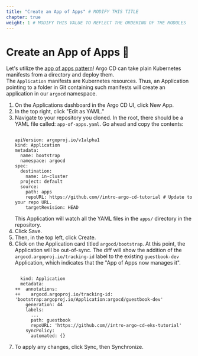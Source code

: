 ```yaml
---
title: "Create an App of Apps" # MODIFY THIS TITLE
chapter: true
weight: 1 # MODIFY THIS VALUE TO REFLECT THE ORDERING OF THE MODULES
---
```


# Create an App of Apps :octopus:
Let's utilize the [app of apps pattern](https://youtu.be/2pvGL0zqf9o)! Argo CD can take plain Kubernetes manifests from a directory and deploy them. <br>
The <code>Application</code> manifests are Kubernetes resources. Thus, an Application pointing to a folder in Git containing such manifests will create an application in our <code>argocd</code> namespace.

<ol>
<li>
On the Applications dashboard in the Argo CD UI, click New App.
</li>

<li>
In the top right, click "Edit as YAML."
</li>


<li>
Navigate to your repository you cloned. In the root, there should be a YAML file called: <code>app-of-apps.yaml</code>. Go ahead and copy the contents:
<pre><code>
apiVersion: argoproj.io/v1alpha1
kind: Application
metadata:
  name: bootstrap
  namespace: argocd
spec:
  destination:
    name: in-cluster
  project: default
  source:
    path: apps
    repoURL: https://github.com/<username>/intro-argo-cd-tutorial # Update to your repo URL.
    targetRevision: HEAD
</pre></code>
This Application will watch all the YAML files in the <code>apps/</code> directory in the repository. 
</li>

<li>
Click Save.
</li>


<li>
Then, in the top left, click Create.
</li>


<li>
Click on the Application card titled <code>argocd/bootstrap</code>.
At this point, the Application will be out-of-sync. The diff will show the addition of the <code>argocd.argoproj.io/tracking-id</code> label to the existing <code>guestbook-dev</code> Application, which indicates that the "App of Apps now manages it".
<pre><code>
  kind: Application
  metadata:
++  annotations:
++    argocd.argoproj.io/tracking-id: 'bootstrap:argoproj.io/Application:argocd/guestbook-dev'
    generation: 44
    labels:
      ...
      path: guestbook
      repoURL: 'https://github.com/<username>/intro-argo-cd-eks-tutorial'
    syncPolicy:
      automated: {}
</pre></code>
</li>

<li> To apply any changes, click Sync, then Synchronize.
</li>


</ol>
